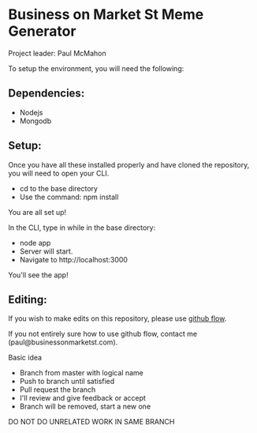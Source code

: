 <h1>Business on Market St Meme Generator</h1>

Project leader: Paul McMahon

To setup the environment, you will need the following:

<h2>Dependencies:</h2>
<ul>
  <li>Nodejs</li>
  <li>Mongodb</li>
</ul>
<h2>Setup:</h2>

<p>Once you have all these installed properly and have cloned the repository, you will need to open your CLI.</p>
<ul>
  <li>cd to the base directory</li>
  <li>Use the command: npm install</li>
</ul>
<p>You are all set up!</p>

<p>In the CLI, type in while in the base directory:</p> 
<ul>
  <li>node app</li>
  <li>Server will start.</li>
  <li>Navigate to http://localhost:3000</li>
</ul>

<p>You'll see the app!</p>

<h2>Editing:</h2>

<p>If you wish to make edits on this repository, please use <a href="http://scottchacon.com/2011/08/31/github-flow.html" target="_blank">github flow</a>.</p>
<p>If you not entirely sure how to use github flow, contact me (paul@businessonmarketst.com).</p>
<p>Basic idea</p>
<ul>
  <li>Branch from master with logical name</li>
  <li>Push to branch until satisfied</li>
  <li>Pull request the branch</li>
  <li>I'll review and give feedback or accept</li>
  <li>Branch will be removed, start a new one</li>
</ul>
<p><span>DO NOT DO UNRELATED WORK IN SAME BRANCH</span></p>
